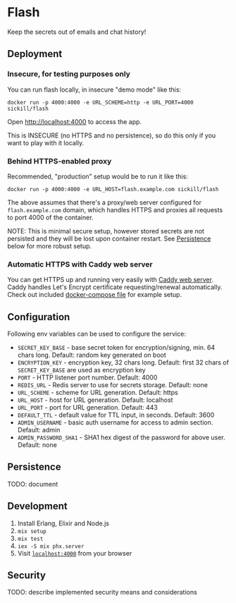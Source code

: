 # Flash

Keep the secrets out of emails and chat history!

## Deployment

### Insecure, for testing purposes only

You can run flash locally, in insecure "demo mode" like this:

    docker run -p 4000:4000 -e URL_SCHEME=http -e URL_PORT=4000 sickill/flash

Open [http://localhost:4000](http://localhost:4000) to access the app.

This is INSECURE (no HTTPS and no persistence), so do this only if you want
to play with it locally.

### Behind HTTPS-enabled proxy

Recommended, "production" setup would be to run it like this:

    docker run -p 4000:4000 -e URL_HOST=flash.example.com sickill/flash

The above assumes that there's a proxy/web server configured for
`flash.example.com` domain, which handles HTTPS and proxies all requests to
port 4000 of the container.

NOTE: This is minimal secure setup, however stored secrets are not persisted
and they will be lost upon container restart. See [Persistence](#persistence)
below for more robust setup.

### Automatic HTTPS with Caddy web server

You can get HTTPS up and running very easily with [Caddy web
server](https://caddyserver.com/). Caddy handles Let's Encrypt certificate
requesting/renewal automatically. Check out included [docker-compose
file](docker-compose.yml) for example setup.

## Configuration

Following env variables can be used to configure the service:

- `SECRET_KEY_BASE` - base secret token for encryption/signing, min. 64 chars long. Default: random key generated on boot
- `ENCRYPTION_KEY` - encryption key, 32 chars long. Default: first 32 chars of `SECRET_KEY_BASE` are used as encryption key
- `PORT` - HTTP listener port number. Default: 4000
- `REDIS_URL` - Redis server to use for secrets storage. Default: none
- `URL_SCHEME` - scheme for URL generation. Default: https
- `URL_HOST` - host for URL generation. Default: localhost
- `URL_PORT` - port for URL generation. Default: 443
- `DEFAULT_TTL` - default value for TTL input, in seconds. Default: 3600
- `ADMIN_USERNAME` - basic auth username for access to admin section. Default: admin
- `ADMIN_PASSWORD_SHA1` - SHA1 hex digest of the password for above user. Default: none

## Persistence

TODO: document

## Development

1. Install Erlang, Elixir and Node.js
2. `mix setup`
3. `mix test`
4. `iex -S mix phx.server`
5. Visit [`localhost:4000`](http://localhost:4000) from your browser

## Security

TODO: describe implemented security means and considerations
